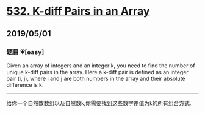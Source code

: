 # [532. K-diff Pairs in an Array](https://leetcode.com/problems/k-diff-pairs-in-an-array/)

## 2019/05/01

### 题目 💗[easy]

Given an array of integers and an integer k, you need to find the number of unique k-diff pairs in the array. Here a k-diff pair is defined as an integer pair (i, j), where i and j are both numbers in the array and their absolute difference is k.

---

给你一个自然数数组以及自然数`k`,你需要找到这些数字差值为`k`的所有组合方式.

